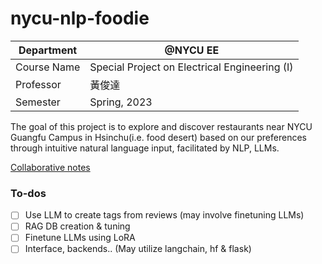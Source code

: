 # nycu-nlp-foodie


| Department  | @NYCU EE                                      |
|-------------|-----------------------------------------------|
| Course Name | Special Project on Electrical Engineering (I) |
| Professor   | 黃俊達                                        |
| Semester    | Spring, 2023                                  |

The goal of this project is to explore and discover restaurants near NYCU Guangfu Campus in Hsinchu(i.e. food desert) based on our preferences through intuitive natural language input, facilitated by NLP, LLMs.

[Collaborative notes](https://hackmd.io/0TqsTYJgQkufKQxw7PU2MQ)

### To-dos 
- [ ] Use LLM to create tags from reviews (may involve finetuning LLMs)
- [ ] RAG DB creation & tuning
- [ ] Finetune LLMs using LoRA
- [ ] Interface, backends.. (May utilize langchain, hf & flask)